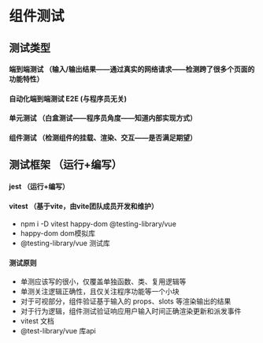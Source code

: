 # 组件测试
## 测试类型

#### 端到端测试 （输入/输出结果——通过真实的网络请求——检测跨了很多个页面的功能特性）

#### 自动化端到端测试 E2E (与程序员无关)

#### 单元测试 （白盒测试——程序员角度——知道内部实现方式） 

#### 组件测试 （检测组件的挂载、渲染、交互——是否满足期望）

## 测试框架 （运行+编写）

#### jest （运行+编写）

#### vitest （基于vite，由vite团队成员开发和维护）
- npm  i -D vitest  happy-dom @testing-library/vue
- happy-dom dom模拟库
- @testing-library/vue 测试库

#### 测试原则
- 单测应该写的很小，仅覆盖单独函数、类、复用逻辑等
- 单测关注逻辑正确性，且仅关注程序功能等一个小块
- 对于可视部分，组件验证基于输入的 props、slots 等渲染输出的结果
- 对于行为逻辑，组件测试验证响应用户输入时间正确渲染更新和派发事件
- vitest 文档
- @test-library/vue 库api